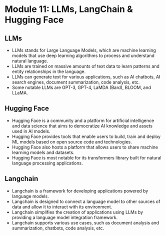# Module 11: LLMs, LangChain & Hugging Face

## LLMs
- LLMs stands for Large Language Models, which are machine learning models that use deep learning algorithms to process and understand natural language.
- LLMs are trained on massive amounts of text data to learn patterns and entity relationships in the language.
- LLMs can generate text for various applications, such as AI chatbots, AI search engines, document summarization, code analysis, etc.
- Some notable LLMs are GPT-3, GPT-4, LaMDA (Bard), BLOOM, and LLaMA.

## Hugging Face
- Hugging Face is a community and a platform for artificial intelligence and data science that aims to democratize AI knowledge and assets used in AI models.
- Hugging Face provides tools that enable users to build, train and deploy ML models based on open source code and technologies.
- Hugging Face also hosts a platform that allows users to share machine learning models and datasets.
- Hugging Face is most notable for its transformers library built for natural language processing applications.

## Langchain
- Langchain is a framework for developing applications powered by language models.
- Langchain is designed to connect a language model to other sources of data and allow it to interact with its environment.
- Langchain simplifies the creation of applications using LLMs by providing a language model integration framework.
- Langchain supports various use cases, such as document analysis and summarization, chatbots, code analysis, etc.